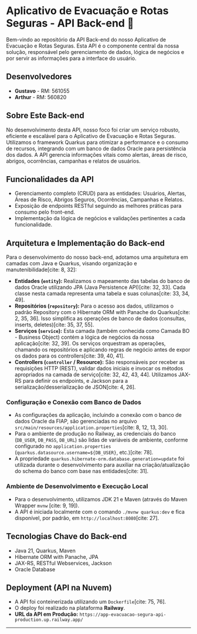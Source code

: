 # Aplicativo de Evacuação e Rotas Seguras - API Back-end 🚨

Bem-vindo ao repositório da API Back-end do nosso Aplicativo de Evacuação e Rotas Seguras. Esta API é o componente central da nossa solução, responsável pelo gerenciamento de dados, lógica de negócios e por servir as informações para a interface do usuário.

## Desenvolvedores

* **Gustavo** - RM: 561055
* **Arthur** - RM: 560820

## Sobre Este Back-end

No desenvolvimento desta API, nosso foco foi criar um serviço robusto, eficiente e escalável para o Aplicativo de Evacuação e Rotas Seguras. Utilizamos o framework Quarkus para otimizar a performance e o consumo de recursos, integrando com um banco de dados Oracle para persistência dos dados. A API gerencia informações vitais como alertas, áreas de risco, abrigos, ocorrências, campanhas e relatos de usuários.

## Funcionalidades da API

* Gerenciamento completo (CRUD) para as entidades: Usuários, Alertas, Áreas de Risco, Abrigos Seguros, Ocorrências, Campanhas e Relatos.
* Exposição de endpoints RESTful seguindo as melhores práticas para consumo pelo front-end.
* Implementação da lógica de negócios e validações pertinentes a cada funcionalidade.

## Arquitetura e Implementação do Back-end

Para o desenvolvimento do nosso back-end, adotamos uma arquitetura em camadas com Java e Quarkus, visando organização e manutenibilidade[cite: 8, 32]:

* **Entidades (`entity`):** Realizamos o mapeamento das tabelas do banco de dados Oracle utilizando JPA (Java Persistence API)[cite: 32, 33]. Cada classe nesta camada representa uma tabela e suas colunas[cite: 33, 34, 49].
* **Repositórios (`repository`):** Para o acesso aos dados, utilizamos o padrão Repository com o Hibernate ORM with Panache do Quarkus[cite: 2, 35, 36]. Isso simplifica as operações de banco de dados (consultas, inserts, deletes)[cite: 35, 37, 55].
* **Serviços (`service`):** Esta camada (também conhecida como Camada BO - Business Object) contém a lógica de negócios da nossa aplicação[cite: 32, 39]. Os serviços orquestram as operações, chamando os repositórios e aplicando regras de negócio antes de expor os dados para os controllers[cite: 39, 40, 41].
* **Controllers (`controller` / Resource):** São responsáveis por receber as requisições HTTP (REST), validar dados iniciais e invocar os métodos apropriados na camada de serviço[cite: 32, 42, 43, 44]. Utilizamos JAX-RS para definir os endpoints, e Jackson para a serialização/desserialização de JSON[cite: 4, 26].

### Configuração e Conexão com Banco de Dados

* As configurações da aplicação, incluindo a conexão com o banco de dados Oracle da FIAP, são gerenciadas no arquivo `src/main/resources/application.properties`[cite: 8, 12, 13, 30].
* Para o ambiente de produção no Railway, as credenciais do banco (`DB_USER`, `DB_PASS`, `DB_URL`) são lidas de variáveis de ambiente, conforme configurado no `application.properties` (`quarkus.datasource.username=${DB_USER}`, etc.)[cite: 78].
* A propriedade `quarkus.hibernate-orm.database.generation=update` foi utilizada durante o desenvolvimento para auxiliar na criação/atualização do schema do banco com base nas entidades[cite: 31].

### Ambiente de Desenvolvimento e Execução Local

* Para o desenvolvimento, utilizamos JDK 21 e Maven (através do Maven Wrapper `mvnw` [cite: 9, 19]).
* A API é iniciada localmente com o comando `./mvnw quarkus:dev` e fica disponível, por padrão, em `http://localhost:8080`[cite: 27].

## Tecnologias Chave do Back-end

* Java 21, Quarkus, Maven
* Hibernate ORM with Panache, JPA
* JAX-RS, RESTful Webservices, Jackson
* Oracle Database

## Deployment (API na Nuvem)

* A API foi conteinerizada utilizando um `Dockerfile`[cite: 75, 76].
* O deploy foi realizado na plataforma **Railway**.
* **URL da API em Produção:** `https://app-evacuacao-segura-api-production.up.railway.app/`

---
